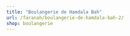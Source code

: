 ```yaml
---
title: "Boulangerie de Hamdala Bah"
url: /faranah/boulangerie-de-hamdala-bah-2/
shop: boulangerie
---
```


